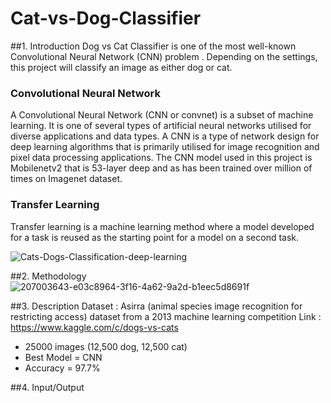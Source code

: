 # Cat-vs-Dog-Classifier

##1. Introduction
Dog vs Cat Classifier is one of the most well-known Convolutional Neural Network (CNN) problem . Depending on the settings, this project will classify an image as either dog or cat.

### Convolutional Neural Network
A Convolutional Neural Network (CNN or convnet) is a subset of machine learning. It is one of several types of artificial neural networks utilised for diverse applications and data types. A CNN is a type of network design for deep learning algorithms that is primarily utilised for image recognition and pixel data processing applications. The CNN model used in this project is Mobilenetv2 that is 53-layer deep and as has been trained over million of times on Imagenet dataset.

### Transfer Learning
Transfer learning is a machine learning method where a model developed for a task is reused as the starting point for a model on a second task.

![Cats-Dogs-Classification-deep-learning](https://user-images.githubusercontent.com/76558062/213082559-d9cfeb5a-f4d1-4634-aae7-6b86799bde4e.gif)

##2. Methodology
![207003643-e03c8964-3f16-4a62-9a2d-b1eec5d8691f](https://user-images.githubusercontent.com/76558062/213082906-1db697ff-b51a-4eb4-a2b6-24120867d475.png)

##3. Description
 Dataset : Asirra (animal species image recognition for restricting access) dataset from a 2013 machine learning competition
 Link : https://www.kaggle.com/c/dogs-vs-cats
 + 25000 images (12,500 dog, 12,500 cat)
 + Best Model = CNN 
 + Accuracy = 97.7%
 
##4. Input/Output

